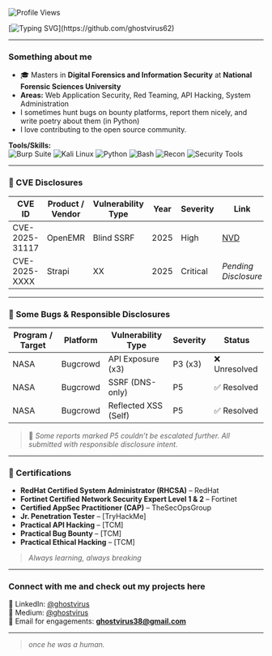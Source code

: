 ![Profile Views](https://visitor-badge.laobi.icu/badge?page_id=ghostvirus62)

[![Typing SVG](https://readme-typing-svg.herokuapp.com?font=Fira+Code&duration=3000&pause=1000&color=00FF00&center=true&vCenter=true&width=700&height=50&lines=Hello👋%2C+I'm+Jayendra+Yogi+aka.+ghostvirus;ghostvirus+in+the+network.)](https://github.com/ghostvirus62)

---

### Something about me

- 🎓 Masters in **Digital Forensics and Information Security** at **National Forensic Sciences University**
- **Areas:** Web Application Security, Red Teaming, API Hacking, System Administration  
- I sometimes hunt bugs on bounty platforms, report them nicely, and write poetry about them (in Python)
- I love contributing to the open source community.

**Tools/Skills:**  
![Burp Suite](https://img.shields.io/badge/Burp_Suite-orange?style=for-the-badge&logo=burpsuite&logoColor=white)
![Kali Linux](https://img.shields.io/badge/Kali_Linux-557C94?style=for-the-badge&logo=kalilinux&logoColor=white)
![Python](https://img.shields.io/badge/Python-3670A0?style=for-the-badge&logo=python&logoColor=white)
![Bash](https://img.shields.io/badge/Bash-4EAA25?style=for-the-badge&logo=gnubash&logoColor=white)
![Recon](https://img.shields.io/badge/Recon-InfoGathering-informational?style=for-the-badge&logo=hackthebox&logoColor=white)
![Security Tools](https://img.shields.io/badge/Security_Tools-blue?style=for-the-badge&logo=protonvpn&logoColor=white)

---

### 🧾 CVE Disclosures

| CVE ID         | Product / Vendor | Vulnerability Type       | Year | Severity | Link |
|----------------|------------------|---------------------------|------|----------|------|
| CVE-2025-31117 | OpenEMR          | Blind SSRF                | 2025 | High   | [NVD](https://nvd.nist.gov/vuln/detail/CVE-2025-31117) |
| CVE-2025-XXXX  | Strapi           | XX     | 2025 | Critical | *Pending Disclosure* |

---

### 🐞 Some Bugs & Responsible Disclosures

| Program / Target | Platform   | Vulnerability Type         | Severity | Status          |
|------------------|------------|-----------------------------|----------|-----------------|
| NASA             | Bugcrowd   | API Exposure (x3)           | P3 (x3)    | ❌ Unresolved   |
| NASA             | Bugcrowd   | SSRF (DNS-only)             | P5     | ✅ Resolved     |
| NASA             | Bugcrowd   | Reflected XSS (Self)        | P5     | ✅ Resolved     |

> 📝 *Some reports marked P5 couldn’t be escalated further. All submitted with responsible disclosure intent.*

---

### 🏅 Certifications

- **RedHat Certified System Administrator (RHCSA)** – RedHat  
- **Fortinet Certified Network Security Expert Level 1 & 2** – Fortinet  
- **Certified AppSec Practitioner (CAP)** – TheSecOpsGroup  
- **Jr. Penetration Tester** – [TryHackMe]  
- **Practical API Hacking** – [TCM]  
- **Practical Bug Bounty** – [TCM]  
- **Practical Ethical Hacking** – [TCM]

> *Always learning, always breaking*

---

### Connect with me and check out my projects here

🔗 LinkedIn: [@ghostvirus](https://www.linkedin.com/in/ghostvirus/)  
🔗 Medium: [@ghostvirus](https://medium.com/@ghostvirus62) <br>
📧 Email for engagements: **ghostvirus38@gmail.com**

---

> _once he was a human._
